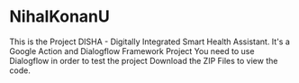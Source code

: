 # NihalKonanU
This is the Project DISHA - Digitally Integrated Smart Health Assistant.
It's a Google Action and Dialogflow Framework Project
You need to use Dialogflow in order to test the project
Download the ZIP Files to view the code.

